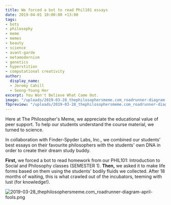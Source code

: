 ```yaml
---
title: We forced a bot to read Phil101 essays
date: 2019-04-01 10:00:00 +13:00
tags:
- bots
- philosophy
- meme
- memes
- beauty
- science
- avant-garde
- metamodernism
- genetics
- hyperstition
- computational creativity
author:
  display_name:
  - Jeremy Cahill
  - Seong-Young Her
excerpt: You Won't Believe What Came Out.
image: "/uploads/2019-03-28_thephilosophersmeme.com_roadrunner-diagram-april-fools.png"
fbpreview: "/uploads/2019-03-28_thephilosophersmeme.com_roadrunner-diagram-april-fools.png"
---
```


Here at The Philosopher's Meme, we appreciate the educational value of peer support. To help our students understand the course material, we turned to science.

In collaboration with Finder-Spyder Labs, Inc., we combined our students' best essays on their favourite philosophers with the students' own DNA in order to create their dream study buddy.

**First,** we forced a bot to read homework from our PHIL101: Introduction to Social and Philosophy classes (SEMESTER 1). **Then,** we asked it to make life forms based on them using the students' bodily fluids we collected. After 18 months of waiting, this is what crawled out of the incubators, teeming with lust (for knowledge!).

![2019-03-28_thephilosophersmeme.com_roadrunner-diagram-april-fools.png](/uploads/2019-03-28_thephilosophersmeme.com_roadrunner-diagram-april-fools.png)